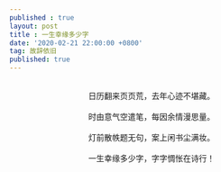 ```yaml
---
published : true 
layout: post
title : 一生幸缘多少字
date: '2020-02-21 22:00:00 +0800'
tag: 故辞依旧
published: true
---
```


<br>
<div style="text-align:center;">
日历翻来页页荒，去年心迹不堪藏。
<br>
<br>
时由意气空遣笔，每因余情漫思量。
<br>
<br>
灯前散帙题无句，案上闲书尘满妆。
<br>
<br>
一生幸缘多少字，字字惆怅在诗行！
</div>
